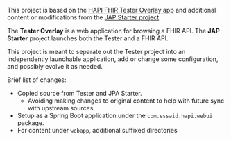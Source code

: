 This project is based on the [HAPI FHIR Tester Overlay app](https://github.com/hapifhir/hapi-fhir/tree/master/hapi-fhir-testpage-overlay) and additional content or modifications from the [JAP Starter project](https://github.com/hapifhir/hapi-fhir-jpaserver-starter)

The **Tester Overlay** is a web application for browsing a FHIR API. The **JAP Starter** project launches both the Tester and a FHIR API.

This project is meant to separate out the Tester project into an independently launchable  application, add or change some configuration, and possibly evolve it as needed.

Brief list of changes:
 * Copied source from Tester and JPA Starter.
   * Avoiding making changes to original content to help with future sync with upstream sources.
 * Setup as a Spring Boot application under the `com.essaid.hapi.webui` package.
 * For content under `webapp`, additional suffixed directories 